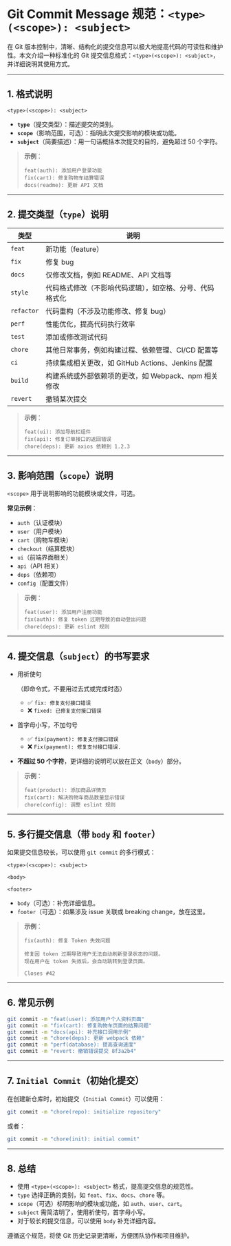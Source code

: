 # Git Commit Message 规范：`<type>(<scope>): <subject>`

在 Git 版本控制中，清晰、结构化的提交信息可以极大地提高代码的可读性和维护性。本文介绍一种标准化的 Git 提交信息格式：`<type>(<scope>): <subject>`，并详细说明其使用方式。

------

## **1. 格式说明**

```
<type>(<scope>): <subject>
```

- **`type`**（提交类型）：描述提交的类别。
- **`scope`**（影响范围，可选）：指明此次提交影响的模块或功能。
- **`subject`**（简要描述）：用一句话概括本次提交的目的，避免超过 50 个字符。

> **示例**：
>
> ```
> feat(auth): 添加用户登录功能
> fix(cart): 修复购物车结算错误
> docs(readme): 更新 API 文档
> ```

------

## **2. 提交类型（`type`）说明**

| 类型       | 说明                                                     |
| ---------- | -------------------------------------------------------- |
| `feat`     | 新功能（feature）                                        |
| `fix`      | 修复 bug                                                 |
| `docs`     | 仅修改文档，例如 README、API 文档等                      |
| `style`    | 代码格式修改（不影响代码逻辑），如空格、分号、代码格式化 |
| `refactor` | 代码重构（不涉及功能修改、修复 bug）                     |
| `perf`     | 性能优化，提高代码执行效率                               |
| `test`     | 添加或修改测试代码                                       |
| `chore`    | 其他日常事务，例如构建过程、依赖管理、CI/CD 配置等       |
| `ci`       | 持续集成相关更改，如 GitHub Actions、Jenkins 配置        |
| `build`    | 构建系统或外部依赖项的更改，如 Webpack、npm 相关修改     |
| `revert`   | 撤销某次提交                                             |

> **示例**：
>
> ```
> feat(ui): 添加导航栏组件
> fix(api): 修复订单接口的返回错误
> chore(deps): 更新 axios 依赖到 1.2.3
> ```

------

## **3. 影响范围（`scope`）说明**

`<scope>` 用于说明影响的功能模块或文件，可选。

**常见示例**：

- `auth`（认证模块）
- `user`（用户模块）
- `cart`（购物车模块）
- `checkout`（结算模块）
- `ui`（前端界面相关）
- `api`（API 相关）
- `deps`（依赖项）
- `config`（配置文件）

> **示例**：
>
> ```
> feat(user): 添加用户注册功能
> fix(auth): 修复 token 过期导致的自动登出问题
> chore(deps): 更新 eslint 规则
> ```

------

## **4. 提交信息（`subject`）的书写要求**

- 用祈使句

  （即命令式，不要用过去式或完成时态）

  - ✅ `fix: 修复支付接口错误`
  - ❌ `fixed: 已修复支付接口错误`

- 首字母小写，不加句号

  - ✅ `fix(payment): 修复支付接口错误`
  - ❌ `Fix(payment): 修复支付接口错误.`

- **不超过 50 个字符**，更详细的说明可以放在正文（`body`）部分。

> **示例**：
>
> ```
> feat(product): 添加商品详情页
> fix(cart): 解决购物车商品数量显示错误
> chore(config): 调整 eslint 规则
> ```

------

## **5. 多行提交信息（带 `body` 和 `footer`）**

如果提交信息较长，可以使用 `git commit` 的多行模式：

```
<type>(<scope>): <subject>

<body>

<footer>
```

- `body`（可选）：补充详细信息。
- `footer`（可选）：如果涉及 issue 关联或 breaking change，放在这里。

> **示例**：
>
> ```
> fix(auth): 修复 Token 失效问题
> 
> 修复因 token 过期导致用户无法自动刷新登录状态的问题。
> 现在用户在 token 失效后，会自动跳转到登录页面。
> 
> Closes #42
> ```

------

## **6. 常见示例**

```bash
git commit -m "feat(user): 添加用户个人资料页面"
git commit -m "fix(cart): 修复购物车页面的结算问题"
git commit -m "docs(api): 补充接口调用示例"
git commit -m "chore(deps): 更新 webpack 依赖"
git commit -m "perf(database): 提高查询速度"
git commit -m "revert: 撤销错误提交 8f3a2b4"
```

------

## 7. `Initial Commit`（初始化提交）

在创建新仓库时，初始提交（`Initial Commit`）可以使用：

```bash
git commit -m "chore(repo): initialize repository"
```

或者：

```bash
git commit -m "chore(init): initial commit"
```

------

## **8. 总结**

- 使用 `<type>(<scope>): <subject>` 格式，提高提交信息的规范性。
- `type` 选择正确的类别，如 `feat`、`fix`、`docs`、`chore` 等。
- `scope`（可选）标明影响的模块或功能，如 `auth`、`user`、`cart`。
- `subject` 需简洁明了，使用祈使句，首字母小写。
- 对于较长的提交信息，可以使用 `body` 补充详细内容。

遵循这个规范，将使 Git 历史记录更清晰，方便团队协作和项目维护。